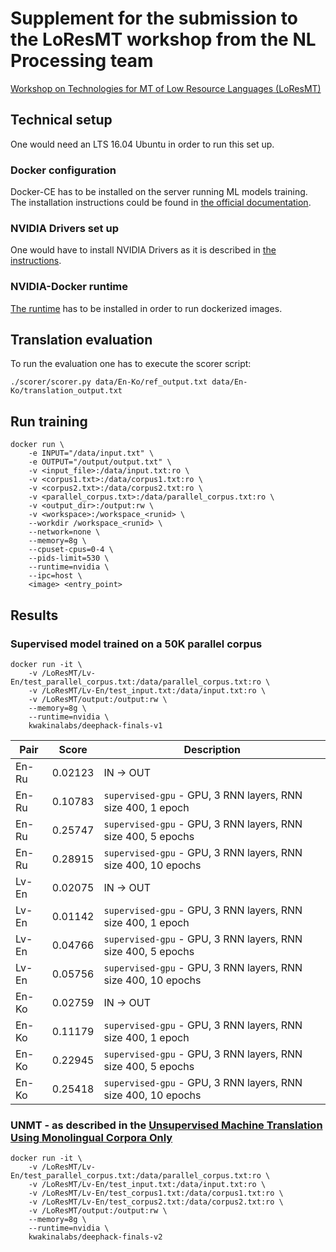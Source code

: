 # Supplement for the submission to the LoResMT workshop from the NL Processing team
[Workshop on Technologies for MT of Low Resource Languages (LoResMT)](https://sites.google.com/view/loresmt)

## Technical setup
One would need an LTS 16.04 Ubuntu in order to run this set up.

### Docker configuration
Docker-CE has to be installed on the server running ML models training.
The installation instructions could be found in [the official documentation](https://docs.docker.com/install/linux/docker-ce/ubuntu/).

### NVIDIA Drivers set up
One would have to install NVIDIA Drivers as it is described in [the instructions](https://developer.nvidia.com/cuda-downloads?target_os=Linux&target_arch=x86_64&target_distro=Ubuntu&target_version=1604&target_type=debnetwork).

### NVIDIA-Docker runtime
[The runtime](https://github.com/NVIDIA/nvidia-docker) has to be installed in order to run dockerized images.

## Translation evaluation
To run the evaluation one has to execute the scorer script:

```
./scorer/scorer.py data/En-Ko/ref_output.txt data/En-Ko/translation_output.txt
```

## Run training
```
docker run \
    -e INPUT="/data/input.txt" \
    -e OUTPUT="/output/output.txt" \
    -v <input_file>:/data/input.txt:ro \
    -v <corpus1.txt>:/data/corpus1.txt:ro \
    -v <corpus2.txt>:/data/corpus2.txt:ro \
    -v <parallel_corpus.txt>:/data/parallel_corpus.txt:ro \
    -v <output_dir>:/output:rw \
    -v <workspace>:/workspace_<runid> \
    --workdir /workspace_<runid> \
    --network=none \
    --memory=8g \
    --cpuset-cpus=0-4 \
    --pids-limit=530 \
    --runtime=nvidia \
    --ipc=host \
    <image> <entry_point>
```

## Results
### Supervised model trained on a 50K parallel corpus
```
docker run -it \
    -v /LoResMT/Lv-En/test_parallel_corpus.txt:/data/parallel_corpus.txt:ro \
    -v /LoResMT/Lv-En/test_input.txt:/data/input.txt:ro \
    -v /LoResMT/output:/output:rw \
    --memory=8g \
    --runtime=nvidia \
    kwakinalabs/deephack-finals-v1
```

| Pair  | Score   |  Description                                                  |
|-------|---------|---------------------------------------------------------------|
| En-Ru | 0.02123 | IN -> OUT                                                     |
| En-Ru | 0.10783 | `supervised-gpu` - GPU, 3 RNN layers, RNN size 400, 1 epoch   |
| En-Ru | 0.25747 | `supervised-gpu` - GPU, 3 RNN layers, RNN size 400, 5 epochs  |
| En-Ru | 0.28915 | `supervised-gpu` - GPU, 3 RNN layers, RNN size 400, 10 epochs |
| Lv-En | 0.02075 | IN -> OUT                                                     |
| Lv-En | 0.01142 | `supervised-gpu` - GPU, 3 RNN layers, RNN size 400, 1 epoch   |
| Lv-En | 0.04766 | `supervised-gpu` - GPU, 3 RNN layers, RNN size 400, 5 epochs  |
| Lv-En | 0.05756 | `supervised-gpu` - GPU, 3 RNN layers, RNN size 400, 10 epochs |
| En-Ko | 0.02759 | IN -> OUT                                                     |
| En-Ko | 0.11179 | `supervised-gpu` - GPU, 3 RNN layers, RNN size 400, 1 epoch   |
| En-Ko | 0.22945 | `supervised-gpu` - GPU, 3 RNN layers, RNN size 400, 5 epochs  |
| En-Ko | 0.25418 | `supervised-gpu` - GPU, 3 RNN layers, RNN size 400, 10 epochs |

### UNMT - as described in the [Unsupervised Machine Translation Using Monolingual Corpora Only](https://openreview.net/forum?id=rkYTTf-AZ)
```
docker run -it \
    -v /LoResMT/Lv-En/test_parallel_corpus.txt:/data/parallel_corpus.txt:ro \
    -v /LoResMT/Lv-En/test_input.txt:/data/input.txt:ro \
    -v /LoResMT/Lv-En/test_corpus1.txt:/data/corpus1.txt:ro \
    -v /LoResMT/Lv-En/test_corpus2.txt:/data/corpus2.txt:ro \
    -v /LoResMT/output:/output:rw \
    --memory=8g \
    --runtime=nvidia \
    kwakinalabs/deephack-finals-v2
```
